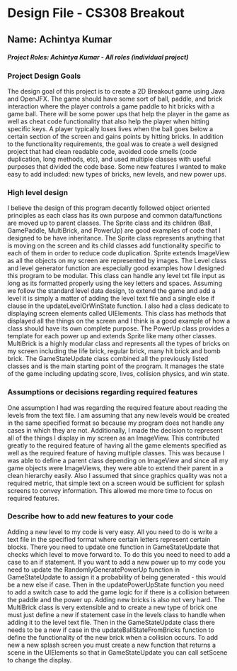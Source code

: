 # Design File - CS308 Breakout

## Name: Achintya Kumar

##### Project Roles: Achintya Kumar - All roles (individual project)

### Project Design Goals

The design goal of this project is to create a 2D Breakout game using Java and
OpenJFX. The game should have some sort of ball, paddle, and brick interaction
where the player controls a game paddle to hit bricks with a game ball. There
will be some power ups that help the player in the game as well as cheat code
functionality that also help the player when hitting specific keys. A player
typically loses lives when the ball goes below a certain section of the screen
and gains points by hitting bricks. In addition to the functionality requirements,
the goal was to create a well designed project that had clean readable code,
avoided code smells (code duplication, long methods, etc), and used multiple 
classes with useful purposes that divided the code base. Some new features 
I wanted to make easy to add included: new types of bricks, new levels, and 
new power ups. 

### High level design

I believe the design of this program decently followed object oriented principles
as each class has its own purpose and common data/functions are moved up to
parent classes. The Sprite class and its children (Ball, GamePaddle, MultiBrick, 
and PowerUp) are good examples of code that I designed to be have inheritance. 
The Sprite class represents anything that is moving on the screen and its child
classes add functionality specific to each of them in order to reduce code 
duplication. Sprite extends ImageView as all the objects on my screen are 
represented by images. The Level class and level generator function are 
especially good examples how I designed this program to be modular. This 
class can handle any level txt file input as long as its formatted properly 
using the key letters and spaces. Assuming we follow the standard level data 
design, to extend the game and add a level it is simply a matter of adding 
the level text file and a single else if clause in the updateLevelOrWinState
function. I also had a class dedicate to displaying screen elements called
UIElements. This class has methods that displayed all the things on the 
screen and I think is a good example of how a class should have its own
complete purpose. The PowerUp class provides a template for each power up
and extends Sprite like many other classes. MultiBrick is a highly modular
class and represents all the types of bricks on my screen including the 
life brick, regular brick, many hit brick and bomb brick. The GameStateUpdate
class combined all the previously listed classes and is the main starting
point of the program. It manages the state of the game including updating
score, lives, collision physics, and win state.

### Assumptions or decisions regarding required features

One assumption I had was regarding the required feature about reading the 
levels from the text file. I am assuming that any new levels would be created
in the same specified format so because my program does not handle any cases
in which they are not. Additionally, I made the decision to represent all
of the things I display in my screen as an ImageView. This contributed greatly
to the required feature of having all the game elements specified as well as
the required feature of having multiple classes. This was because I was able
to define a parent class depending on ImageView and since all my game objects
were ImageViews, they were able to extend their parent in a clean hierarchy
easily. Also I assumed that since graphics quality was not a required metric,
that simple text on a screen would be sufficient for splash screens to convey
information. This allowed me more time to focus on required features.

### Describe how to add new features to your code

Adding a new level to my code is very easy. All you need to do is write
a text file in the specified format where certain letters represent certain
blocks. There you need to update one function in GameStateUpdate that checks
which level to move forward to. To do this you need to need to add a case to 
an if statement. If you want to add a new power up to my code you need to
update the RandomlyGeneratePowerUp function in GameStateUpdate to assign it
a probability of being generated - this would be a new else if case. Then
in the updatePowerUpState function you need to add a switch case to add the
game logic for if there is a collision between the paddle and the power up.
Adding new bricks is also not very hard. The MultiBrick class is very extensible
and to create a new type of brick one must just define a new if statement case
in the levels class to handle when adding it to the level text file. Then
in the GameStateUpdate class there needs to be a new if case in the 
updateBallStateFromBricks function to define the functionality of the new brick
when a collision occurs. To add new a new splash screen you must create a new 
function that returns a scene in the UIElements so that in GameStateUpdate
you can call setScene to change the display. 